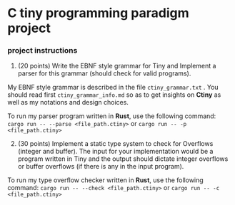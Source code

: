 # C tiny programming paradigm project

### project instructions

1. (20 points) Write the EBNF style grammar for Tiny and Implement a parser for this grammar (should check for valid programs).

My EBNF style grammar is described in the file `ctiny_grammar.txt` . You should read first `ctiny_grammar_info.md` so as to get insights on **Ctiny** as well as my notations and design choices.

To run my parser program written in **Rust**, use the following command: `cargo run -- --parse <file_path.ctiny>` or `cargo run -- -p <file_path.ctiny>`

2. (30 points) Implement a static type system to check for Overflows (integer and buffer). The input for your implementation would be a program written in Tiny and the output should dictate integer overflows or buffer overflows (if there is any in the input program).

To run my type overflow checker written in **Rust**, use the following command: `cargo run -- --check <file_path.ctiny>` or `cargo run -- -c <file_path.ctiny>`
